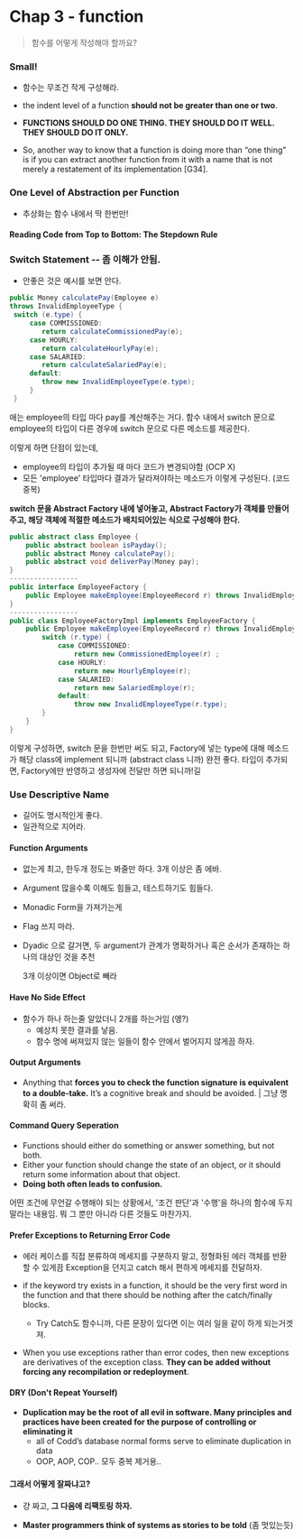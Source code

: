 # Chap 3 - function

> 함수를 어떻게 작성해야 할까요?



### Small!

- 함수는 무조건 작게 구성해라.
- the indent level of a function **should not be greater than one or two**.

- **FUNCTIONS SHOULD DO ONE THING. THEY SHOULD DO IT WELL. THEY SHOULD DO IT ONLY.**

- So, another way to know that a function is doing more than “one thing” is if you can extract another function from it with a name that is not merely a restatement of its implementation [G34].



### One Level of Abstraction per Function

- 추상화는 함수 내에서 딱 한번만!



#### Reading Code from Top to Bottom: The Stepdown Rule



### Switch Statement -- 좀 이해가 안됨.

- 안좋은 것은 예시를 보면 안다.

```java
public Money calculatePay(Employee e)
throws InvalidEmployeeType {
 switch (e.type) {
     case COMMISSIONED:
     	return calculateCommissionedPay(e);
     case HOURLY:
     	return calculateHourlyPay(e);
     case SALARIED:
     	return calculateSalariedPay(e);
     default:
     	throw new InvalidEmployeeType(e.type);
     }
 }
```

애는 employee의 타입 마다 pay를 계산해주는 거다. 함수 내에서 switch 문으로 employee의 타입이 다른 경우에 switch 문으로 다른 메소드를 제공한다.

이렇게 하면 단점이 있는데,

- employee의 타입이 추가될 때 마다 코드가 변경되야함 (OCP X)
- 모든 'employee' 타입마다 결과가 달라져야하는 메소드가 이렇게 구성된다. (코드 중복)



**switch 문을 Abstract Factory 내에 넣어놓고, Abstract Factory가 객체를 만들어주고, 해당 객체에 적절한 메소드가 배치되어있는 식으로 구성해야 한다.**

```java
public abstract class Employee {
    public abstract boolean isPayday();
    public abstract Money calculatePay();
    public abstract void deliverPay(Money pay);
}
-----------------
public interface EmployeeFactory {
	public Employee makeEmployee(EmployeeRecord r) throws InvalidEmployeeType;
}
-----------------
public class EmployeeFactoryImpl implements EmployeeFactory {
    public Employee makeEmployee(EmployeeRecord r) throws InvalidEmployeeType {
        switch (r.type) {
            case COMMISSIONED:
                return new CommissionedEmployee(r) ;
            case HOURLY:
                return new HourlyEmployee(r);
            case SALARIED:
                return new SalariedEmploye(r);
            default:
                throw new InvalidEmployeeType(r.type);
        }
    }
}
```

이렇게 구성하면, switch 문을 한번만 써도 되고, Factory에 넣는 type에 대해 메소드가 해당 class에 implement 되니까 (abstract class 니까) 완전 좋다. 타입이 추가되면, Factory에만 반영하고 생성자에 전달만 하면 되니까!길



### Use Descriptive Name

- 길어도 명시적인게 좋다.
- 일관적으로 지어라.



#### Function Arguments

- 없는게 최고, 한두개 정도는 봐줄만 하다. 3개 이상은 좀 에바.

- Argument 많을수록 이해도 힘들고, 테스트하기도 힘들다.

- Monadic Form을 가져가는게 

- Flag 쓰지 마라.

- Dyadic 으로 갈거면, 두 argument가 관계가 명확하거나 혹은 순서가 존재하는 하나의 대상인 것을 추천

  3개 이상이면 Object로 빼라



#### Have No Side Effect

- 함수가 하나 하는줄 알았더니 2개를 하는거임 (엥?)
  - 예상치 못한 결과를 낳음.
  - 함수 명에 써져있지 않는 일들이 함수 안에서 벌어지지 않게끔 하자.



#### Output Arguments

- Anything that **forces you to check the function signature is equivalent to a double-take.** It’s a cognitive break and should be avoided. | 그냥 명확히 좀 써라.



#### Command Query Seperation

- Functions should either do something or answer something, but not both. 
- Either your function should change the state of an object, or it should return some information about that object. 
- **Doing both often leads to confusion.**

어떤 조건에 무언갈 수행해야 되는 상황에서, '조건 판단'과 '수행'을 하나의 함수에 두지 말라는 내용임. 뭐 그 뿐만 아니라 다른 것들도 마찬가지. 



#### Prefer Exceptions to Returning Error Code

- 에러 케이스를 직접 분류하여 메세지를 구분하지 말고, 정형화된 에러 객체를 반환 할 수 있게끔 Exception을 던지고 catch 해서 편하게 메세지를 전달하자.

- if the keyword try exists in a function, it should be the very first word in the function and that there should be nothing after the catch/finally blocks.
  - Try Catch도 함수니까, 다른 문장이 있다면 이는 여러 일을 같이 하게 되는거겟져.
- When you use exceptions rather than error codes, then new exceptions are derivatives of the exception class. **They can be added without forcing any recompilation or redeployment**.



#### DRY (Don't Repeat Yourself)

- **Duplication may be the root of all evil in software. Many principles and practices have been created for the purpose of controlling or eliminating it**
  - all of Codd’s database normal forms serve to eliminate duplication in data
  - OOP, AOP, COP.. 모두 중복 제거용..



#### 그래서 어떻게 잘짜냐고?

- 걍 짜고, **그 다음에 리팩토링 하자.**

- **Master programmers think of systems as stories to be told** (좀 멋있는듯)